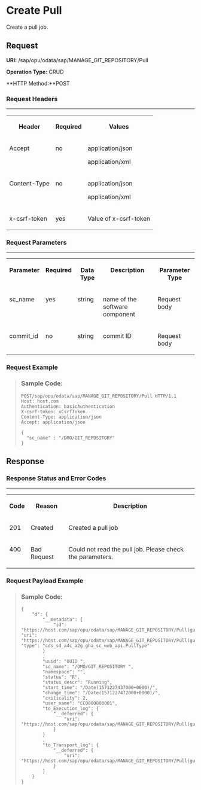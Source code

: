 <!-- loioc4b8a978ff4a4953bad243599e5e4892 -->

# Create Pull

Create a pull job.



<a name="loioc4b8a978ff4a4953bad243599e5e4892__section_u2x_zs4_bpb"/>

## Request

**URI:** /sap/opu/odata/sap/MANAGE\_GIT\_REPOSITORY/Pull

**Operation Type:** CRUD

**HTTP Method:**POST



### Request Headers

****


<table>
<tr>
<th valign="top">

Header

</th>
<th valign="top">

Required

</th>
<th valign="top">

Values

</th>
</tr>
<tr>
<td valign="top">

Accept

</td>
<td valign="top">

no

</td>
<td valign="top">

application/json

application/xml

</td>
</tr>
<tr>
<td valign="top">

Content-Type

</td>
<td valign="top">

no

</td>
<td valign="top">

application/json

application/xml

</td>
</tr>
<tr>
<td valign="top">

x-csrf-token

</td>
<td valign="top">

yes

</td>
<td valign="top">

Value of x-csrf-token

</td>
</tr>
</table>



### Request Parameters

****


<table>
<tr>
<th valign="top">

Parameter

</th>
<th valign="top">

Required

</th>
<th valign="top">

Data Type

</th>
<th valign="top">

Description

</th>
<th valign="top">

Parameter Type

</th>
</tr>
<tr>
<td valign="top">

sc\_name

</td>
<td valign="top">

yes

</td>
<td valign="top">

string

</td>
<td valign="top">

name of the software component

</td>
<td valign="top">

Request body

</td>
</tr>
<tr>
<td valign="top">

commit\_id

</td>
<td valign="top">

no

</td>
<td valign="top">

string

</td>
<td valign="top">

commit ID

</td>
<td valign="top">

Request body

</td>
</tr>
</table>



### Request Example

> ### Sample Code:  
> ```
> POST/sap/opu/odata/sap/MANAGE_GIT_REPOSITORY/Pull HTTP/1.1
> Host: host.com
> Authentication: basicAuthentication
> X-csrf-token: xCsrfToken
> Content-Type: application/json
> Accept: application/json
> 
> {
> 	"sc_name" : "/DMO/GIT_REPOSITORY"
> }
> 
> ```



<a name="loioc4b8a978ff4a4953bad243599e5e4892__section_tbd_zq4_bpb"/>

## Response



### Response Status and Error Codes

****


<table>
<tr>
<th valign="top">

Code

</th>
<th valign="top">

Reason

</th>
<th valign="top">

Description

</th>
</tr>
<tr>
<td valign="top">

201

</td>
<td valign="top">

Created

</td>
<td valign="top">

Created a pull job

</td>
</tr>
<tr>
<td valign="top">

400

</td>
<td valign="top">

Bad Request

</td>
<td valign="top">

Could not read the pull job. Please check the parameters.

</td>
</tr>
</table>



### Request Payload Example

> ### Sample Code:  
> ```
> {
>     "d": {
>         "__metadata": {
>             "id": "https://host.com/sap/opu/odata/sap/MANAGE_GIT_REPOSITORY/Pull(guid’UUID’)", "uri": "https://host.com/sap/opu/odata/sap/MANAGE_GIT_REPOSITORY/Pull(guid’UUID’)", "type": "cds_sd_a4c_a2g_gha_sc_web_api.PullType"
>         }
>         ,
>         "uuid": "UUID ",
>         "sc_name": "/DMO/GIT_REPOSITORY ",
>         "namespace": "",
>         "status": "R",
>         "status_descr": "Running",
>         "start_time": "/Date(1571227437000+0000)/",
>         "change_time": "/Date(1571227472000+0000)/",
>         "criticality": 2,
>         "user_name": "CC0000000001",
>         "to_Execution_log": {
>             "__deferred": {
>                 "uri": "https://host.com/sap/opu/odata/sap/MANAGE_GIT_REPOSITORY/Pull(guid’UUID’)/to_Execution_log"
>             }
>         }
>         ,
>         "to_Transport_log": {
>             "__deferred": {
>                 "uri": "https://host.com/sap/opu/odata/sap/MANAGE_GIT_REPOSITORY/Pull(guid’UUID’)/to_Transport_log"
>             }
>         }
>     }
> }
> 
> ```
